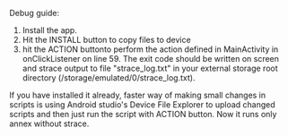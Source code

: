 Debug guide:
1) Install the app.
2) Hit the INSTALL button to copy files to device
3) hit the ACTION buttonto perform the action defined in MainActivity in onClickListener on line 59.
The exit code should be written on screen and strace output to file "strace_log.txt" in your external storage root directory (/storage/emulated/0/strace_log.txt).

If you have installed it already, faster way of making small changes in scripts is using Android studio's Device File Explorer to upload changed scripts and then just run the script with ACTION button. Now it runs only annex without strace.
